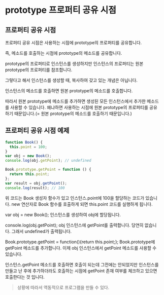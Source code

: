 # prototype 프로퍼티 공유 시점

## 프로퍼티 공유 시점

프로퍼티 공유 시점은 사용하는 시점에 prototype의 프로퍼티를 공유합니다.

즉, 메소드를 호출하는 시점에 prototype의 메소드를 공유합니다.

prototype의 프로퍼티로 인스턴스를 생성하지만 인스턴스의 프로퍼티는 원본 prototype의 프로퍼티를 참조합니다.

그렇다고 해서 인스턴스를 생성할 때, 복사하여 갖고 있는 개념은 아닙니다.

인스턴스의 메소드를 호출하면 원본 prototype의 메소드를 호출합니다.

따라서 원본 prototype에 메소드를 추가하면 생성된 모든 인스턴스에서 추가한 메소드를 사용할 수 있습니다. 왜냐하면 사용하는 시점에 원본 prototype의 프로퍼티를 공유하기 때문입니다.(= 원본 prototype의 메소드를 호출하기 때문입니다.)

## 프로퍼티 공유 시점 예제

```js
function Book() {
  this.point = 100;
}
var obj = new Book();
console.log(obj.getPoint); // undefined

Book.prototype.getPoint = function () {
  return this.point;
};
var result = obj.getPoint();
console.log(result); // 100
```

위 코드는 Book 생성자 함수가 있고 인스턴스.point에 100을 할당하는 코드가 있습니다. new 연산자로 Book 함수를 호출하게 되면 this.point 코드를 실행하게 됩니다.

var obj = new Book(); 인스턴스를 생성하여 obj에 할당됩니다.

console.log(obj.getPoint); obj 인스턴스에 getPoint를 출력합니다. 당연히 없습니다. 그래서 undefined가 출력됩니다.

Book.prototype.getPoint = function(){return this.point;}; Book.prototype에 getPoint 메소드를 추가합니다. 이제 obj 인스턴스에서 getPoint 메소드를 사용할 수 있습니다.

인스턴스.getPoint 메소드를 호출하면 호출이 되는데 그전에는 안되었지만 인스턴스를 만들고 난 후에 추가하더라도 호출하는 시점에 getPoint 존재 여부를 체크하고 있으면 호출한다는 것 입니다.

> 상황에 따라서 역동적으로 프로그램을 만들 수 있다.
